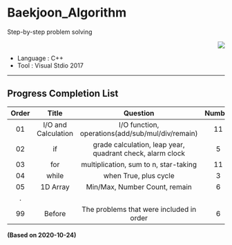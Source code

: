 # Baekjoon_Algorithm

Step-by-step problem solving

<div align="right">
<a href="https://hits.seeyoufarm.com"/><img src="https://hits.seeyoufarm.com/api/count/incr/badge.svg?url=https://github.com/eona1301/Baekjoon_Algorithm"/></a>
</div>

- Language : C++
- Tool : Visual Stdio 2017

---

## Progress Completion List

| Order |        Title        |                         Question                          | Number |
| :---: | :-----------------: | :-------------------------------------------------------: | :----: |
|  01   | I/O and Calculation |     I/O function, operations(add/sub/mul/div/remain)      |   11   |
|  02   |         if          | grade calculation, leap year, quadrant check, alarm clock |   5    |
|  03   |         for         |           multiplication, sum to n, star-taking           |   11   |
|  04   |        while        |                   when True, plus cycle                   |   3    |
|  05   |      1D Array       |               Min/Max, Number Count, remain               |   6    |
|   .   |                     |                                                           |        |
|  99   |       Before        |         The problems that were included in order          |   6    |

<b>(Based on 2020-10-24)</b>
